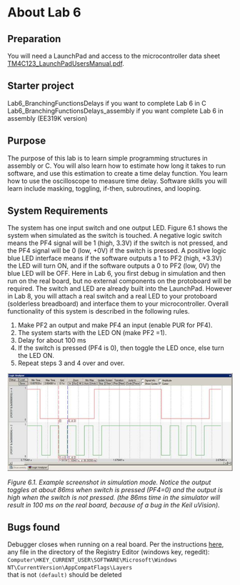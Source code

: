 # About Lab 6

## Preparation

You will need a LaunchPad and access to the microcontroller data sheet [TM4C123_LaunchPadUsersManual.pdf](https://www.ti.com/lit/ds/spms376e/spms376e.pdf).  

## Starter project

Lab6_BranchingFunctionsDelays if you want to complete Lab 6 in C
Lab6_BranchingFunctionsDelays_assembly if you want complete Lab 6 in assembly (EE319K version)

## Purpose

The purpose of this lab is to learn simple programming structures in assembly or C. You will also learn how to estimate how long it takes to run software, and use this estimation to create a time delay function. You learn how to use the oscilloscope to measure time delay. Software skills you will learn include masking, toggling, if-then, subroutines, and looping.  

## System Requirements

The system has one input switch and one output LED. Figure 6.1 shows the system when simulated as the switch is touched. A negative logic switch means the PF4 signal will be 1 (high, 3.3V) if the switch is not pressed, and the PF4 signal will be 0 (low, +0V) if the switch is pressed. A positive logic blue LED interface means if the software outputs a 1 to PF2 (high, +3.3V) the LED will turn ON, and if the software outputs a 0 to PF2 (low, 0V) the blue LED will be OFF. Here in Lab 6, you first debug in simulation and then run on the real board, but no external components on the protoboard will be required. The switch and LED are already built into the LaunchPad. However in Lab 8, you will attach a real switch and a real LED to your protoboard (solderless breadboard) and interface them to your microcontroller. Overall functionality of this system is described in the following rules.

1) Make PF2 an output and make PF4 an input (enable PUR for PF4).
2) The system starts with the LED ON (make PF2 =1).
3) Delay for about 100 ms
4) If the switch is pressed (PF4 is 0), then toggle the LED once, else turn the LED ON.
5) Repeat steps 3 and 4 over and over.

![Example screenshot in simulation mode](https://github.com/jeff-daniels/UTAustinX-Embedded-Systems/blob/main/Lab6_BranchingFunctionsDelays/Lab6image001.jpg)

*Figure 6.1. Example screenshot in simulation mode. Notice the output toggles at about 86ms when switch is pressed (PF4=0) and the output is high when the switch is not pressed. (the 86ms time in the simulator will result in 100 ms on the real board, because of a bug in the Keil uVision).*  

## Bugs found  
Debugger closes when running on a real board.  Per the instructions [here](http://users.ece.utexas.edu/~valvano/Volume1/Window8KeilDebuggerFix.htm), any file in the directory of the Registry Editor (windows key, regedit):  
`Computer\HKEY_CURRENT_USER\SOFTWARE\Microsoft\Windows NT\CurrentVersion\AppCompatFlags\Layers`  
 that is not `(default)` should be deleted
